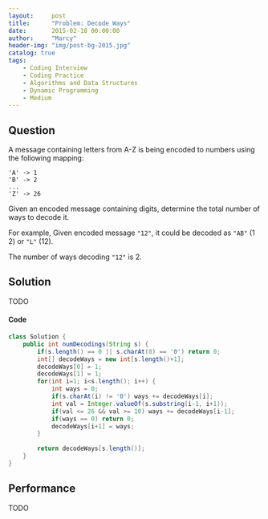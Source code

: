 ```yaml
---
layout:     post
title:      "Problem: Decode Ways"
date:       2015-02-18 00:00:00
author:     "Marcy"
header-img: "img/post-bg-2015.jpg"
catalog: true
tags:
    - Coding Interview
    - Coding Practice
    - Algorithms and Data Structures
    - Dynamic Programming
    - Medium
---
```


## Question

A message containing letters from A-Z is being encoded to numbers using the following mapping:

```
'A' -> 1
'B' -> 2
...
'Z' -> 26
```

Given an encoded message containing digits, determine the total number of ways to decode it.

For example,
Given encoded message `"12"`, it could be decoded as `"AB"` (1 2) or `"L"` (12).

The number of ways decoding `"12"` is 2.

## Solution
TODO

#### Code
```java
class Solution {
    public int numDecodings(String s) {
        if(s.length() == 0 || s.charAt(0) == '0') return 0;
        int[] decodeWays = new int[s.length()+1];
        decodeWays[0] = 1;
        decodeWays[1] = 1;
        for(int i=1; i<s.length(); i++) {
            int ways = 0;
            if(s.charAt(i) != '0') ways += decodeWays[i];
            int val = Integer.valueOf(s.substring(i-1, i+1));
            if(val <= 26 && val >= 10) ways += decodeWays[i-1];
            if(ways == 0) return 0;
            decodeWays[i+1] = ways;
        }
        
        return decodeWays[s.length()];
    }
}
```

## Performance
TODO
